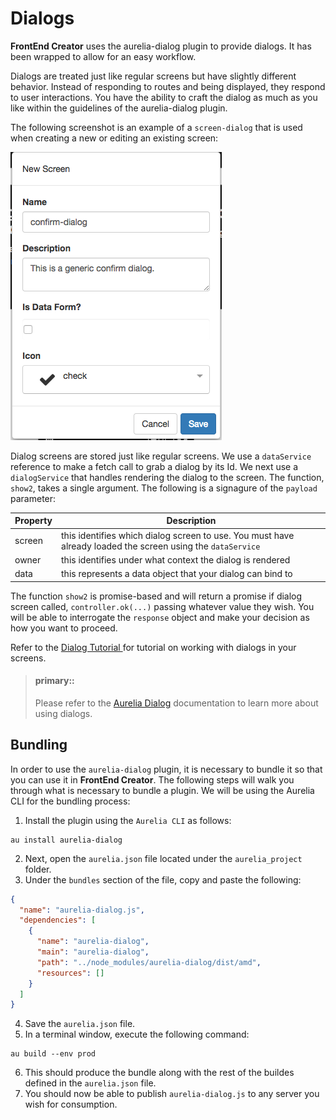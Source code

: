 # Dialogs

**FrontEnd Creator** uses the aurelia-dialog plugin to provide dialogs. It has been wrapped to allow for an easy workflow. 

Dialogs are treated just like regular screens but have slightly different behavior. Instead of responding to routes and being displayed, they respond to user interactions. You have the ability to craft the dialog as much as you like within the guidelines of the aurelia-dialog plugin.

The following screenshot is an example of a `screen-dialog` that is used when creating a new or editing an existing screen:

![Dialogs](../../assets/images/confirm-dialog-new.png)

Dialog screens are stored just like regular screens. We use a `dataService` reference to make a fetch call to grab a dialog by its Id. We next use a `dialogService` that handles rendering the dialog to the screen. The function, `show2`, takes a single argument. The following is a signagure of the `payload` parameter:

Property | Description
-------- | -----------
screen | this identifies which dialog screen to use. You must have already loaded the screen using the `dataService`
owner | this identifies under what context the dialog is rendered
data | this represents a data object that your dialog can bind to

The function `show2` is promise-based and will return a promise if dialog screen called, `controller.ok(...)` passing whatever value they wish. You will be able to interrogate the `response` object and make your decision as how you want to proceed.

Refer to the [ Dialog Tutorial ](../../tutorials/dialog.md) for tutorial on working with dialogs in your screens.


> #### primary::
> Please refer to the [ Aurelia Dialog](https://github.com/aurelia/dialog) documentation to learn more about using dialogs.


## Bundling
In order to use the `aurelia-dialog` plugin, it is necessary to bundle it so that you can use it in **FrontEnd Creator**. The following steps will walk you through what is necessary to bundle a plugin. We will be using the Aurelia CLI for the bundling process:

1. Install the plugin using the `Aurelia CLI` as follows:
  ```
  au install aurelia-dialog
  ```
2. Next, open the `aurelia.json` file located under the `aurelia_project` folder.
3. Under the `bundles` section of the file, copy and paste the following:
  ```json
  {
    "name": "aurelia-dialog.js",
    "dependencies": [
      {
        "name": "aurelia-dialog",
        "main": "aurelia-dialog",
        "path": "../node_modules/aurelia-dialog/dist/amd",
        "resources": []
      }
    ]
  }        
  ```
4. Save the `aurelia.json` file.
5. In a terminal window, execute the following command:
  ```
  au build --env prod
  ```
6. This should produce the bundle along with the rest of the buildes defined in the `aurelia.json` file.
7. You should now be able to publish `aurelia-dialog.js` to any server you wish for consumption.

